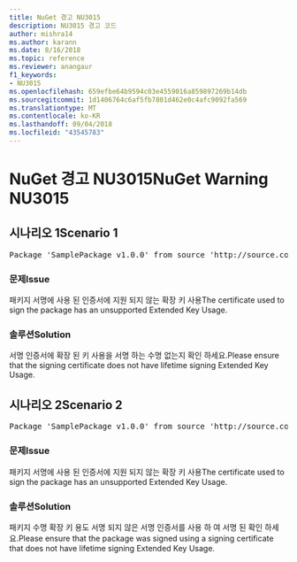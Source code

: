```yaml
---
title: NuGet 경고 NU3015
description: NU3015 경고 코드
author: mishra14
ms.author: karann
ms.date: 8/16/2018
ms.topic: reference
ms.reviewer: anangaur
f1_keywords:
- NU3015
ms.openlocfilehash: 659efbe64b9594c03e4559016a859897269b14db
ms.sourcegitcommit: 1d1406764c6af5fb7801d462e0c4afc9092fa569
ms.translationtype: MT
ms.contentlocale: ko-KR
ms.lasthandoff: 09/04/2018
ms.locfileid: "43545783"
---
```

# <a name="nuget-warning-nu3015"></a><span data-ttu-id="c3832-103">NuGet 경고 NU3015</span><span class="sxs-lookup"><span data-stu-id="c3832-103">NuGet Warning NU3015</span></span>

## <a name="scenario-1"></a><span data-ttu-id="c3832-104">시나리오 1</span><span class="sxs-lookup"><span data-stu-id="c3832-104">Scenario 1</span></span>

<pre>Package 'SamplePackage v1.0.0' from source 'http://source.com/index.json': The lifetime signing EKU in the primary signature's certificate is not supported.</pre>

### <a name="issue"></a><span data-ttu-id="c3832-105">문제</span><span class="sxs-lookup"><span data-stu-id="c3832-105">Issue</span></span>

<span data-ttu-id="c3832-106">패키지 서명에 사용 된 인증서에 지원 되지 않는 확장 키 사용</span><span class="sxs-lookup"><span data-stu-id="c3832-106">The certificate used to sign the package has an unsupported Extended Key Usage.</span></span>


### <a name="solution"></a><span data-ttu-id="c3832-107">솔루션</span><span class="sxs-lookup"><span data-stu-id="c3832-107">Solution</span></span>

<span data-ttu-id="c3832-108">서명 인증서에 확장 된 키 사용을 서명 하는 수명 없는지 확인 하세요.</span><span class="sxs-lookup"><span data-stu-id="c3832-108">Please ensure that the signing certificate does not have lifetime signing Extended Key Usage.</span></span>



## <a name="scenario-2"></a><span data-ttu-id="c3832-109">시나리오 2</span><span class="sxs-lookup"><span data-stu-id="c3832-109">Scenario 2</span></span>

<pre>Package 'SamplePackage v1.0.0' from source 'http://source.com/index.json': The lifetime signing EKU in the signing certificate is not supported.</pre>

### <a name="issue"></a><span data-ttu-id="c3832-110">문제</span><span class="sxs-lookup"><span data-stu-id="c3832-110">Issue</span></span>

<span data-ttu-id="c3832-111">패키지 서명에 사용 된 인증서에 지원 되지 않는 확장 키 사용</span><span class="sxs-lookup"><span data-stu-id="c3832-111">The certificate used to sign the package has an unsupported Extended Key Usage.</span></span>


### <a name="solution"></a><span data-ttu-id="c3832-112">솔루션</span><span class="sxs-lookup"><span data-stu-id="c3832-112">Solution</span></span>

<span data-ttu-id="c3832-113">패키지 수명 확장 키 용도 서명 되지 않은 서명 인증서를 사용 하 여 서명 된 확인 하세요.</span><span class="sxs-lookup"><span data-stu-id="c3832-113">Please ensure that the package was signed using a signing certificate that does not have lifetime signing Extended Key Usage.</span></span>


